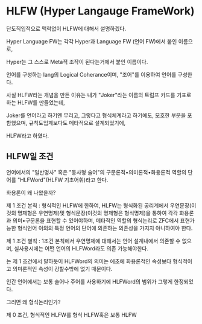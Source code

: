 # HLFW (Hyper Langauge FrameWork)

단도직입적으로 맥락없이 HLFW에 대해서 설명하겠다.

Hyper Language FW는 각각 Hyper과 Language FW (언어 FW)에서 붙인 이름으로,

Hyper는 그 스스로 Meta적 조작이 된다는거에서 붙인 이름이다.

언어를 구성하는 lang의 Logical Coherance이며, "조어"를 이용하여 언어를 구성한다.

사실 HLFW라는 개념을 만든 이유는 내가 "Joker"라는 이름의 트럼프 카드를 기표로 하는 HLFW를 만들었는데,

Joker를 언어라고 하기엔 무리고,
그렇다고 형식체계라고 하기에도, 모호한 부분을 포함했으며, 
규칙도입계보다도 메타적으로 설계되었기에, 

HLFW라고 하였다.

## HLFW일 조건

언어에서의 "일반명사" 혹은 "동사형 술어"의 구문론적•의미론적•화용론적 역할의 단어를 "HLFWord"(HLFW 기초어휘)라고 한다.

화용론이 왜 나왔을까?

제 1 조건 본칙 : 형식적인 HLFW에 한하여, HLFW는 형식화된 공리계에서 우연문장(이것의 명제형은 우연명제)및 형식문장(이것의 명제형은 형식명제)을 통하여 각각 화용론과 의미•구문론을 표현할 수 있어야하며, 메타적인 역할의 형식논리로 ZFC에서 표현가능한 형식언어 이외의 특정 언어의 단어에 의존하는 의존성을 가지지 아니하여야 한다.

제 1 조건 별칙 : 1조건 본칙에서 우연명제에 대해서는 언어 설계내에서 의존할 수 없으며, 실사용시에는 어떤 언어의 HLFWord라도 의존 가능해야한다.

는 제 1 조건에서 말하듯이 HLFWord의 의미는 에초에 화용론적인 속성보다 형식적이고 의미론적인 속성이 강할수밖에 없기 때문이다.

인간 언어에서는 보통 술어나 주어를 사용하기에 HLFWord의 범위가 그렇게 한정되었다.

그러면 왜 형식논리인가?

제 0 조건, 형식적인 HLFW를 형식 HLFW혹은 보통 HLFW